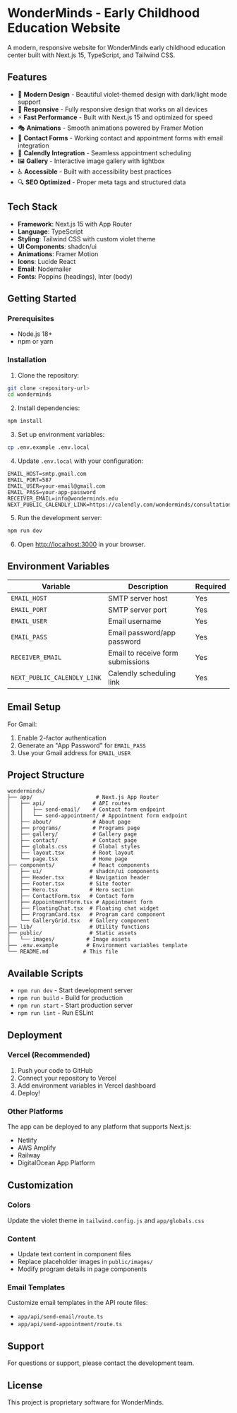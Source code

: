 # WonderMinds - Early Childhood Education Website

A modern, responsive website for WonderMinds early childhood education center built with Next.js 15, TypeScript, and Tailwind CSS.

## Features

- 🎨 **Modern Design** - Beautiful violet-themed design with dark/light mode support
- 📱 **Responsive** - Fully responsive design that works on all devices
- ⚡ **Fast Performance** - Built with Next.js 15 and optimized for speed
- 🎭 **Animations** - Smooth animations powered by Framer Motion
- 📧 **Contact Forms** - Working contact and appointment forms with email integration
- 📅 **Calendly Integration** - Seamless appointment scheduling
- 🖼️ **Gallery** - Interactive image gallery with lightbox
- ♿ **Accessible** - Built with accessibility best practices
- 🔍 **SEO Optimized** - Proper meta tags and structured data

## Tech Stack

- **Framework**: Next.js 15 with App Router
- **Language**: TypeScript
- **Styling**: Tailwind CSS with custom violet theme
- **UI Components**: shadcn/ui
- **Animations**: Framer Motion
- **Icons**: Lucide React
- **Email**: Nodemailer
- **Fonts**: Poppins (headings), Inter (body)

## Getting Started

### Prerequisites

- Node.js 18+ 
- npm or yarn

### Installation

1. Clone the repository:
```bash
git clone <repository-url>
cd wonderminds
```

2. Install dependencies:
```bash
npm install
```

3. Set up environment variables:
```bash
cp .env.example .env.local
```

4. Update `.env.local` with your configuration:
```env
EMAIL_HOST=smtp.gmail.com
EMAIL_PORT=587
EMAIL_USER=your-email@gmail.com
EMAIL_PASS=your-app-password
RECEIVER_EMAIL=info@wonderminds.edu
NEXT_PUBLIC_CALENDLY_LINK=https://calendly.com/wonderminds/consultation
```

5. Run the development server:
```bash
npm run dev
```

6. Open [http://localhost:3000](http://localhost:3000) in your browser.

## Environment Variables

| Variable | Description | Required |
|----------|-------------|----------|
| `EMAIL_HOST` | SMTP server host | Yes |
| `EMAIL_PORT` | SMTP server port | Yes |
| `EMAIL_USER` | Email username | Yes |
| `EMAIL_PASS` | Email password/app password | Yes |
| `RECEIVER_EMAIL` | Email to receive form submissions | Yes |
| `NEXT_PUBLIC_CALENDLY_LINK` | Calendly scheduling link | Yes |

## Email Setup

For Gmail:
1. Enable 2-factor authentication
2. Generate an "App Password" for `EMAIL_PASS`
3. Use your Gmail address for `EMAIL_USER`

## Project Structure

```
wonderminds/
├── app/                    # Next.js App Router
│   ├── api/               # API routes
│   │   ├── send-email/    # Contact form endpoint
│   │   └── send-appointment/ # Appointment form endpoint
│   ├── about/             # About page
│   ├── programs/          # Programs page
│   ├── gallery/           # Gallery page
│   ├── contact/           # Contact page
│   ├── globals.css        # Global styles
│   ├── layout.tsx         # Root layout
│   └── page.tsx           # Home page
├── components/            # React components
│   ├── ui/               # shadcn/ui components
│   ├── Header.tsx        # Navigation header
│   ├── Footer.tsx        # Site footer
│   ├── Hero.tsx          # Hero section
│   ├── ContactForm.tsx   # Contact form
│   ├── AppointmentForm.tsx # Appointment form
│   ├── FloatingChat.tsx  # Floating chat widget
│   ├── ProgramCard.tsx   # Program card component
│   └── GalleryGrid.tsx   # Gallery component
├── lib/                  # Utility functions
├── public/               # Static assets
│   └── images/          # Image assets
├── .env.example         # Environment variables template
└── README.md           # This file
```

## Available Scripts

- `npm run dev` - Start development server
- `npm run build` - Build for production
- `npm run start` - Start production server
- `npm run lint` - Run ESLint

## Deployment

### Vercel (Recommended)

1. Push your code to GitHub
2. Connect your repository to Vercel
3. Add environment variables in Vercel dashboard
4. Deploy!

### Other Platforms

The app can be deployed to any platform that supports Next.js:
- Netlify
- AWS Amplify
- Railway
- DigitalOcean App Platform

## Customization

### Colors
Update the violet theme in `tailwind.config.js` and `app/globals.css`

### Content
- Update text content in component files
- Replace placeholder images in `public/images/`
- Modify program details in page components

### Email Templates
Customize email templates in the API route files:
- `app/api/send-email/route.ts`
- `app/api/send-appointment/route.ts`

## Support

For questions or support, please contact the development team.

## License

This project is proprietary software for WonderMinds.
